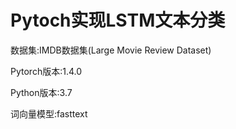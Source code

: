 <!--
 * @Autor: xujiahuan
 * @Date: 2020-04-29 23:27:44
 * @LastEditors: xujiahuan
 * @LastEditTime: 2020-04-30 17:32:57
 -->
# Pytoch实现LSTM文本分类

数据集:IMDB数据集(Large Movie Review Dataset)

Pytorch版本:1.4.0

Python版本:3.7

词向量模型:fasttext
